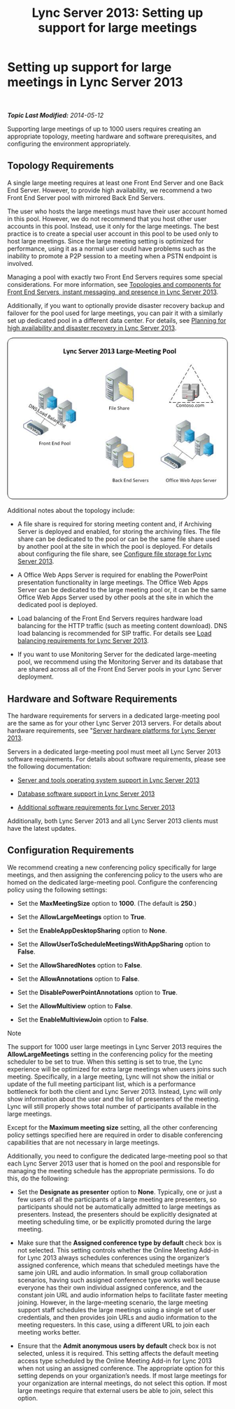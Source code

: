 ﻿---
title: 'Lync Server 2013: Setting up support for large meetings'
TOCTitle: Setting up support for large meetings
ms:assetid: 8e22d34b-b395-408d-9d48-8f2a3abe9513
ms:mtpsurl: https://technet.microsoft.com/en-us/library/JJ205074(v=OCS.15)
ms:contentKeyID: 48184763
ms.date: 07/23/2014
mtps_version: v=OCS.15
---

<div data-xmlns="http://www.w3.org/1999/xhtml">

<div class="topic" data-xmlns="http://www.w3.org/1999/xhtml" data-msxsl="urn:schemas-microsoft-com:xslt" data-cs="http://msdn.microsoft.com/en-us/">

<div data-asp="http://msdn2.microsoft.com/asp">

# Setting up support for large meetings in Lync Server 2013

</div>

<div id="mainSection">

<div id="mainBody">

<span> </span>

_**Topic Last Modified:** 2014-05-12_

Supporting large meetings of up to 1000 users requires creating an appropriate topology, meeting hardware and software prerequisites, and configuring the environment appropriately.

<div>

## Topology Requirements

A single large meeting requires at least one Front End Server and one Back End Server. However, to provide high availability, we recommend a two Front End Server pool with mirrored Back End Servers.

The user who hosts the large meetings must have their user account homed in this pool. However, we do not recommend that you host other user accounts in this pool. Instead, use it only for the large meetings. The best practice is to create a special user account in this pool to be used only to host large meetings. Since the large meeting setting is optimized for performance, using it as a normal user could have problems such as the inability to promote a P2P session to a meeting when a PSTN endpoint is involved.

Managing a pool with exactly two Front End Servers requires some special considerations. For more information, see [Topologies and components for Front End Servers, instant messaging, and presence in Lync Server 2013](lync-server-2013-topologies-and-components-for-front-end-servers-instant-messaging-and-presence.md).

Additionally, if you want to optionally provide disaster recovery backup and failover for the pool used for large meetings, you can pair it with a similarly set up dedicated pool in a different data center. For details, see [Planning for high availability and disaster recovery in Lync Server 2013](lync-server-2013-planning-for-high-availability-and-disaster-recovery.md).

![Large Meetings pool configuration](images/JJ205074.ee00e1c0-c3b2-464d-aa89-a1e877cd034d(OCS.15).jpg "Large Meetings pool configuration")

Additional notes about the topology include:

  - A file share is required for storing meeting content and, if Archiving Server is deployed and enabled, for storing the archiving files. The file share can be dedicated to the pool or can be the same file share used by another pool at the site in which the pool is deployed. For details about configuring the file share, see [Configure file storage for Lync Server 2013](lync-server-2013-configure-dfs-file-storage.md).

  - A Office Web Apps Server is required for enabling the PowerPoint presentation functionality in large meetings. The Office Web Apps Server can be dedicated to the large meeting pool or, it can be the same Office Web Apps Server used by other pools at the site in which the dedicated pool is deployed.

  - Load balancing of the Front End Servers requires hardware load balancing for the HTTP traffic (such as meeting content download). DNS load balancing is recommended for SIP traffic. For details see [Load balancing requirements for Lync Server 2013](lync-server-2013-load-balancing-requirements.md).

  - If you want to use Monitoring Server for the dedicated large-meeting pool, we recommend using the Monitoring Server and its database that are shared across all of the Front End Server pools in your Lync Server deployment.

</div>

<div>

## Hardware and Software Requirements

The hardware requirements for servers in a dedicated large-meeting pool are the same as for your other Lync Server 2013 servers. For details about hardware requirements, see "[Server hardware platforms for Lync Server 2013](lync-server-2013-server-hardware-platforms.md).

Servers in a dedicated large-meeting pool must meet all Lync Server 2013 software requirements. For details about software requirements, please see the following documentation:

  - [Server and tools operating system support in Lync Server 2013](lync-server-2013-server-and-tools-operating-system-support.md)

  - [Database software support in Lync Server 2013](lync-server-2013-database-software-support.md)

  - [Additional software requirements for Lync Server 2013](lync-server-2013-additional-software-requirements.md)

Additionally, both Lync Server 2013 and all Lync Server 2013 clients must have the latest updates.

</div>

<div>

## Configuration Requirements

We recommend creating a new conferencing policy specifically for large meetings, and then assigning the conferencing policy to the users who are homed on the dedicated large-meeting pool. Configure the conferencing policy using the following settings:

  - Set the **MaxMeetingSize** option to **1000**. (The default is **250**.)

  - Set the **AllowLargeMeetings** option to **True**.

  - Set the **EnableAppDesktopSharing** option to **None**.

  - Set the **AllowUserToScheduleMeetingsWithAppSharing** option to **False**.

  - Set the **AllowSharedNotes** option to **False**.

  - Set the **AllowAnnotations** option to **False**.

  - Set the **DisablePowerPointAnnotations** option to **True**.

  - Set the **AllowMultiview** option to **False**.

  - Set the **EnableMultiviewJoin** option to **False**.

<div>


> [!NOTE]  
> The support for 1000 user large meetings in Lync Server 2013 requires the <STRONG>AllowLargeMeetings</STRONG> setting in the conferencing policy for the meeting scheduler to be set to true. When this setting is set to true, the Lync experience will be optimized for extra large meetings when users joins such meeting. Specifically, in a large meeting, Lync will not show the initial or update of the full meeting participant list, which is a performance bottleneck for both the client and Lync Server 2013. Instead, Lync will only show information about the user and the list of presenters of the meeting. Lync will still properly shows total number of participants available in the large meetings.



</div>

Except for the **Maximum meeting size** setting, all the other conferencing policy settings specified here are required in order to disable conferencing capabilities that are not necessary in large meetings.

Additionally, you need to configure the dedicated large-meeting pool so that each Lync Server 2013 user that is homed on the pool and responsible for managing the meeting schedule has the appropriate permissions. To do this, do the following:

  - Set the **Designate as presenter** option to **None**. Typically, one or just a few users of all the participants of a large meeting are presenters, so participants should not be automatically admitted to large meetings as presenters. Instead, the presenters should be explicitly designated at meeting scheduling time, or be explicitly promoted during the large meeting.

  - Make sure that the **Assigned conference type by default** check box is not selected. This setting controls whether the Online Meeting Add-in for Lync 2013 always schedules conferences using the organizer’s assigned conference, which means that scheduled meetings have the same join URL and audio information. In small group collaboration scenarios, having such assigned conference type works well because everyone has their own individual assigned conference, and the constant join URL and audio information helps to facilitate faster meeting joining. However, in the large-meeting scenario, the large meeting support staff schedules the large meetings using a single set of user credentials, and then provides join URLs and audio information to the meeting requesters. In this case, using a different URL to join each meeting works better.

  - Ensure that the **Admit anonymous users by default** check box is not selected, unless it is required. This setting affects the default meeting access type scheduled by the Online Meeting Add-in for Lync 2013 when not using an assigned conference. The appropriate option for this setting depends on your organization’s needs. If most large meetings for your organization are internal meetings, do not select this option. If most large meetings require that external users be able to join, select this option.

</div>

</div>

<span> </span>

</div>

</div>

</div>

